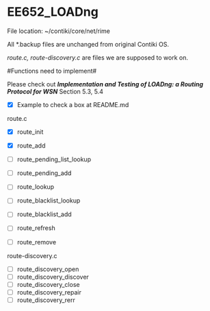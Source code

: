 EE652_LOADng
============
File location: ~/contiki/core/net/rime

All *.backup files are unchanged from original Contiki OS.

*route.c, route-discovery.c* are files we are supposed to work on.

#Functions need to implement#

Please check out ***Implementation and Testing of LOADng: a Routing Protocol for WSN*** Section 5.3, 5.4

- [x] Example to check a box at README.md  

route.c  
- [x] route_init  
- [x] route_add  
- [ ] route_pending_list_lookup  
- [ ] route_pending_add  
- [ ] route_lookup  
- [ ] route_blacklist_lookup  
- [ ] route_blacklist_add  
- [ ] route_refresh  
- [ ] route_remove  


route-discovery.c  
- [ ] route_discovery_open  
- [ ] route_discovery_discover  
- [ ] route_discovery_close  
- [ ] route_discovery_repair  
- [ ] route_discovery_rerr  
